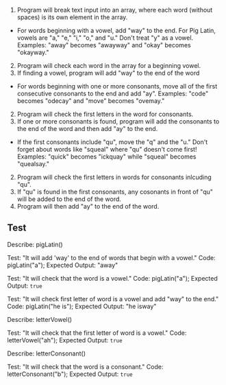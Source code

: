 1. Program will break text input into an array, where each word (without spaces) is its own element in the array.

* For words beginning with a vowel, add "way" to the end. For Pig Latin, vowels are "a," "e," "i," "o," and "u." Don't treat "y" as a vowel. Examples: "away" becomes "awayway" and "okay" becomes "okayway."

2. Program will check each word in the array for a beginning vowel.
3. If finding a vowel, program will add "way" to the end of the word

* For words beginning with one or more consonants, move all of the first consecutive consonants to the end and add "ay". Examples: "code" becomes "odecay" and "move" becomes "ovemay."

2. Program will check the first letters in the word for consonants.
3. If one or more consonants is found, program will add the consonants to the end of the word and then add "ay" to the end.

* If the first consonants include "qu", move the "q" and the "u." Don't forget about words like "squeal" where "qu" doesn't come first! Examples: "quick" becomes "ickquay" while "squeal" becomes "quealsay."

2. Program will check the first letters in words for consonants inlcuding "qu".
3. If "qu" is found in the first consonants, any cosonants in front of "qu" will be added to the end of the word.
4. Program will then add "ay" to the end of the word.

## Test

Describe: pigLatin()

Test: "It will add 'way' to the end of words that begin with a vowel."
Code: pigLatin("a");
Expected Output: "away"

Test: "It will check that the word is a vowel."
Code: pigLatin("a");
Expected Output: `true`

Test: "It will check first letter of word is a vowel and add "way" to the end."
Code: pigLatin("he is");
Expected Output: "he isway"


Describe: letterVowel()

Test: "It will check that the first letter of word is a vowel."
Code: letterVowel("ah");
Expected Output: `true`


Describe: letterConsonant()

Test: "It will check that the word is a consonant."
Code: letterConsonant("b");
Expected Output: `true`
